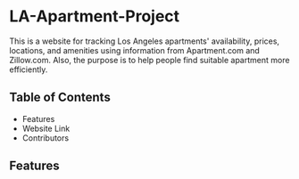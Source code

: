 # LA-Apartment-Project

This is a website for tracking Los Angeles apartments' availability, prices, locations, and amenities using information from Apartment.com and Zillow.com. Also, the purpose is to help people find suitable apartment more efficiently. 

## Table of Contents
* Features
* Website Link
* Contributors

## Features
